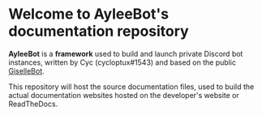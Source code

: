 # Welcome to AyleeBot's documentation repository

**AyleeBot** is a **framework** used to build and launch private Discord bot instances, written by Cyc (cycloptux#1543) and based on the public [GiselleBot](https://docs.cycloptux.com/gisellebot/).

This repository will host the source documentation files, used to build the actual documentation websites hosted on the developer's website or ReadTheDocs.
